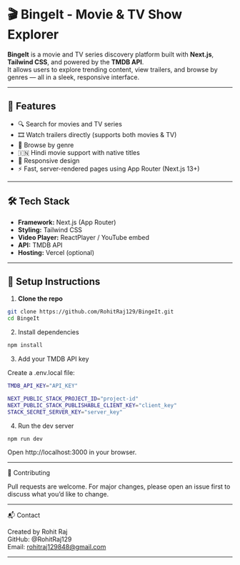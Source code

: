 # 🎬 BingeIt - Movie & TV Show Explorer

**BingeIt** is a movie and TV series discovery platform built with **Next.js**, **Tailwind CSS**, and powered by the **TMDB API**.  
It allows users to explore trending content, view trailers, and browse by genres — all in a sleek, responsive interface.

---

## 🚀 Features

- 🔍 Search for movies and TV series
- 🎞️ Watch trailers directly (supports both movies & TV)
- 🧲 Browse by genre
- 🇮🇳 Hindi movie support with native titles
- 📱 Responsive design
- ⚡ Fast, server-rendered pages using App Router (Next.js 13+)

---

## 🛠️ Tech Stack

- **Framework:** Next.js (App Router)
- **Styling:** Tailwind CSS
- **Video Player:** ReactPlayer / YouTube embed
- **API:** TMDB API
- **Hosting:** Vercel (optional)

---

## 🔧 Setup Instructions

1. **Clone the repo**

```bash
git clone https://github.com/RohitRaj129/BingeIt.git
cd BingeIt
```

2. Install dependencies

```bash
npm install
```

3. Add your TMDB API key

Create a .env.local file:

```bash
TMDB_API_KEY="API_KEY"

NEXT_PUBLIC_STACK_PROJECT_ID="project-id"
NEXT_PUBLIC_STACK_PUBLISHABLE_CLIENT_KEY="client_key"
STACK_SECRET_SERVER_KEY="server_key"
```

4. Run the dev server

```bash
npm run dev
```

Open http://localhost:3000 in your browser.

---

🤝 Contributing

Pull requests are welcome. For major changes, please open an issue first to discuss what you’d like to change.

---

📬 Contact

Created by Rohit Raj\
GitHub: @RohitRaj129\
Email: rohitraj129848@gmail.com

---
